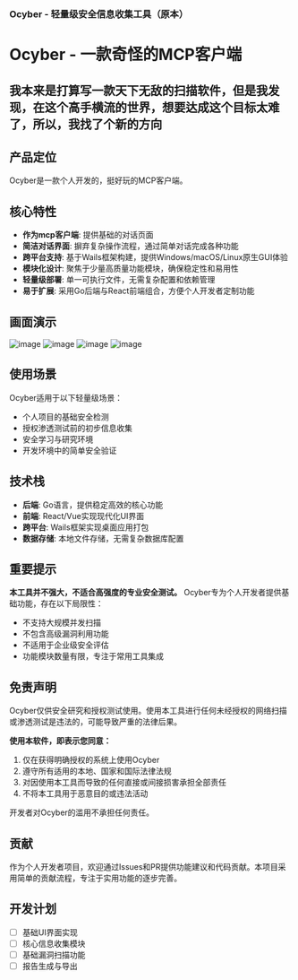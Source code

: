 ### Ocyber - 轻量级安全信息收集工具（原本）
# Ocyber - 一款奇怪的MCP客户端
## 我本来是打算写一款天下无敌的扫描软件，但是我发现，在这个高手横流的世界，想要达成这个目标太难了，所以，我找了个新的方向

## 产品定位

Ocyber是一款个人开发的，挺好玩的MCP客户端。

## 核心特性

- **作为mcp客户端**: 提供基础的对话页面
- **简洁对话界面**: 摒弃复杂操作流程，通过简单对话完成各种功能
- **跨平台支持**: 基于Wails框架构建，提供Windows/macOS/Linux原生GUI体验
- **模块化设计**: 聚焦于少量高质量功能模块，确保稳定性和易用性
- **轻量级部署**: 单一可执行文件，无需复杂配置和依赖管理
- **易于扩展**: 采用Go后端与React前端组合，方便个人开发者定制功能
## 画面演示
![image](https://github.com/user-attachments/assets/2d96fd07-b66a-484c-8a59-b200cf5f5803)
![image](https://github.com/user-attachments/assets/95668143-9700-4c2d-ab8c-a77be8aa0b54)
![image](https://github.com/user-attachments/assets/83f88a93-8254-44fd-8b88-f5542a24c07f)
![image](https://github.com/user-attachments/assets/c9dfb470-08bf-405d-96a1-69e900c1f70f)

## 使用场景

Ocyber适用于以下轻量级场景：

- 个人项目的基础安全检测
- 授权渗透测试前的初步信息收集
- 安全学习与研究环境
- 开发环境中的简单安全验证

## 技术栈

- **后端**: Go语言，提供稳定高效的核心功能
- **前端**: React/Vue实现现代化UI界面
- **跨平台**: Wails框架实现桌面应用打包
- **数据存储**: 本地文件存储，无需复杂数据库配置

## 重要提示

**本工具并不强大，不适合高强度的专业安全测试。** Ocyber专为个人开发者提供基础功能，存在以下局限性：

- 不支持大规模并发扫描
- 不包含高级漏洞利用功能
- 不适用于企业级安全评估
- 功能模块数量有限，专注于常用工具集成

## 免责声明

Ocyber仅供安全研究和授权测试使用。使用本工具进行任何未经授权的网络扫描或渗透测试是违法的，可能导致严重的法律后果。

**使用本软件，即表示您同意：**

1. 仅在获得明确授权的系统上使用Ocyber
2. 遵守所有适用的本地、国家和国际法律法规
3. 对因使用本工具而导致的任何直接或间接损害承担全部责任
4. 不将本工具用于恶意目的或违法活动

开发者对Ocyber的滥用不承担任何责任。

## 贡献

作为个人开发者项目，欢迎通过Issues和PR提供功能建议和代码贡献。本项目采用简单的贡献流程，专注于实用功能的逐步完善。

## 开发计划

- [ ] 基础UI界面实现
- [ ] 核心信息收集模块
- [ ] 基础漏洞扫描功能
- [ ] 报告生成与导出
